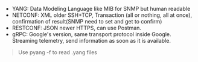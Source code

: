 * YANG: Data Modeling Language like MIB for SNMP but human readable
* NETCONF: XML older SSH+TCP, Transaction (all or nothing, all at once), confirmation of result(SNMP need to set and get to confirm)
* RESTCONF: JSON newer HTTPS, can use Postman.
* gRPC: Google's version, same transport protocol inside Google. Streaming telemetry, send information as soon as it is available.

>Use pyang -f to read .yang files
